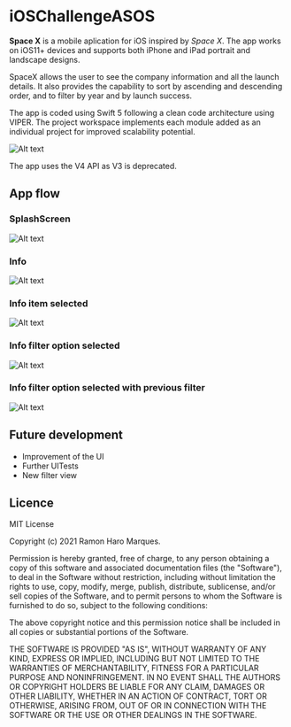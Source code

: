 # iOSChallengeASOS

**Space X** is a mobile aplication for iOS inspired by *Space X*. The app works on iOS11+ devices and supports both iPhone and iPad portrait and landscape designs.

SpaceX allows the user to see the company information and all the launch details. It also provides the capability to sort by ascending and descending order, and to filter by year and by launch success.

The app is coded using Swift 5 following a clean code architecture using VIPER. The project workspace implements each module added as an individual project for improved scalability potential. 

![Alt text](UIResources/CleanArchitecture.jpeg?raw=true)

The app uses the V4 API as V3 is deprecated.


## App flow

### SplashScreen
![Alt text](UIResources/Screenshots/sc1.PNG?raw=true)


### Info
![Alt text](UIResources/Screenshots/sc2.PNG?raw=true)


### Info item selected
![Alt text](UIResources/Screenshots/sc3.PNG?raw=true)


### Info filter option selected
![Alt text](UIResources/Screenshots/sc4.PNG?raw=true)


### Info filter option selected with previous filter
![Alt text](UIResources/Screenshots/sc5.PNG?raw=true)


## Future development

* Improvement of the UI
* Further UITests
* New filter view


## Licence

MIT License

Copyright (c) 2021 Ramon Haro Marques.

Permission is hereby granted, free of charge, to any person obtaining a copy
of this software and associated documentation files (the "Software"), to deal
in the Software without restriction, including without limitation the rights
to use, copy, modify, merge, publish, distribute, sublicense, and/or sell
copies of the Software, and to permit persons to whom the Software is
furnished to do so, subject to the following conditions:

The above copyright notice and this permission notice shall be included in
all copies or substantial portions of the Software.

THE SOFTWARE IS PROVIDED "AS IS", WITHOUT WARRANTY OF ANY KIND, EXPRESS OR
IMPLIED, INCLUDING BUT NOT LIMITED TO THE WARRANTIES OF MERCHANTABILITY,
FITNESS FOR A PARTICULAR PURPOSE AND NONINFRINGEMENT. IN NO EVENT SHALL THE
AUTHORS OR COPYRIGHT HOLDERS BE LIABLE FOR ANY CLAIM, DAMAGES OR OTHER
LIABILITY, WHETHER IN AN ACTION OF CONTRACT, TORT OR OTHERWISE, ARISING FROM,
OUT OF OR IN CONNECTION WITH THE SOFTWARE OR THE USE OR OTHER DEALINGS IN
THE SOFTWARE.
